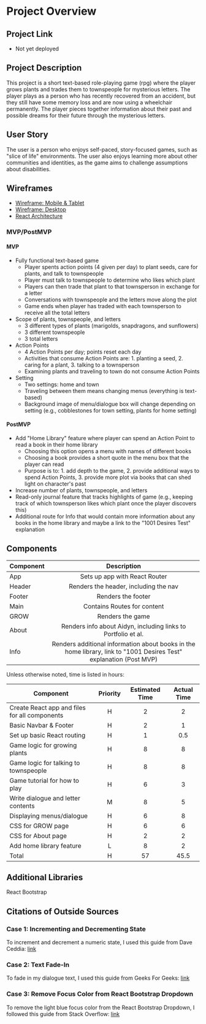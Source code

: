 # Project Overview

## Project Link

- Not yet deployed

## Project Description

This project is a short text-based role-playing game (rpg) where the player grows plants and trades them to townspeople for mysterious letters. The player plays as a person who has recently recovered from an accident, but they still have some memory loss and are now using a wheelchair permanently. The player pieces together information about their past and possible dreams for their future through the mysterious letters.

## User Story

The user is a person who enjoys self-paced, story-focused games, such as "slice of life" environments.  The user also enjoys learning more about other communities and identities, as the game aims to challenge assumptions about disabilities.

## Wireframes

- [Wireframe: Mobile & Tablet](https://i.imgur.com/PuRamHg.jpg)
- [Wireframe: Desktop](https://i.imgur.com/JVQDDKn.jpg)
- [React Architecture](https://i.imgur.com/cHMezac.jpg)


### MVP/PostMVP

#### MVP

- Fully functional text-based game
    - Player spents action points (4 given per day) to plant seeds, care for plants, and talk to townspeople
    - Player must talk to townspeople to determine who likes which plant
    - Players can then trade that plant to that townsperson in exchange for a letter
    - Conversations with townspeople and the letters move along the plot
    - Game ends when player has traded with each townsperson to receive all the total letters
- Scope of plants, townspeople, and letters
    - 3 different types of plants (marigolds, snapdragons, and sunflowers)
    - 3 different townspeople
    - 3 total letters
- Action Points
    - 4 Action Points per day; points reset each day
    - Activities that consume Action Points are: 1. planting a seed, 2. caring for a plant, 3. talking to a townsperson
    - Examining plants and traveling to town do not consume Action Points
- Setting
    - Two settings: home and town
    - Traveling between them means changing menus (everything is text-based)
    - Background image of menu/dialogue box will change depending on setting (e.g., cobblestones for town setting, plants for home setting)

#### PostMVP

- Add "Home Library" feature where player can spend an Action Point to read a book in their home library
    - Choosing this option opens a menu with names of different books
    - Choosing a book provides a short quote in the menu box that the player can read
    - Purpose is to: 1. add depth to the game, 2. provide additional ways to spend Action Points, 3. provide more plot via books that can shed light on character's past
- Increase number of plants, townspeople, and letters
- Read-only journal feature that tracks highlights of game (e.g., keeping track of which townsperson likes which plant once the player discovers this)
- Additional route for Info that would contain more information about any books in the home library and maybe a link to the "1001 Desires Test" explanation

## Components

| Component | Description | 
| --- | :---: |  
| App | Sets up app with React Router | 
| Header | Renders the header, including the nav | 
| Footer | Renders the footer |
| Main | Contains Routes for content |
| GROW | Renders the game |
| About | Renders info about Aidyn, including links to Portfolio et al. |
| Info | Renders additional information about books in the home library, link to "1001 Desires Test" explanation (Post MVP) |


Unless otherwise noted, time is listed in hours:

| Component | Priority | Estimated Time | Actual Time |
| --- | :---: |  :---: | :---: |
| Create React app and files for all components | H | 2 | 2 |
| Basic Navbar & Footer | H | 2 | 1 |
| Set up basic React routing | H | 1 | 0.5 |
| Game logic for growing plants | H | 8 | 8 |
| Game logic for talking to townspeople | H | 8 | 8 |
| Game tutorial for how to play | H | 6 | 3 |
| Write dialogue and letter contents | M | 8 | 5 |
| Displaying menus/dialogue | H | 6 | 8 |
| CSS for GROW page | H | 6 | 6 |
| CSS for About page | H | 2 | 2 |
| Add home library feature | L | 8 | 2 |
| Total | H | 57 | 45.5 |

## Additional Libraries
React Bootstrap

## Citations of Outside Sources

### Case 1: Incrementing and Decrementing State

To increment and decrement a numeric state, I used this guide from Dave Ceddia: [link](https://daveceddia.com/usestate-hook-examples/)

### Case 2: Text Fade-In

To fade in my dialogue text, I used this guide from Geeks For Geeks: [link](https://www.geeksforgeeks.org/how-to-create-fade-in-effect-on-page-load-using-css/)

### Case 3: Remove Focus Color from React Bootstrap Dropdown

To remove the light blue focus color from the React Bootstrap Dropdown, I followed this guide from Stack Overflow: [link](https://stackoverflow.com/questions/48685197/react-how-to-remove-button-focus-outline-from-react-bootstrap-component)